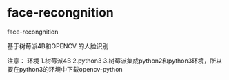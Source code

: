 # face-recongnition
face-recongnition

基于树莓派4B和OPENCV 的人脸识别

注意：
   环境
   1.树莓派4B
   2.python3
   3.树莓派集成python2和python3环境，所以要在python3的环境中下载opencv-python
